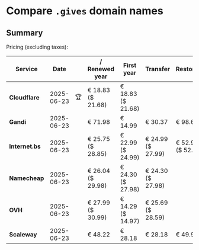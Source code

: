 # Compare `.gives` domain names

## Summary

Pricing (excluding taxes):

| Service | Date |  | / Renewed year | First year | Transfer | Restoration |
|--|--|--|--|--|--|--|
| **Cloudflare** | 2025-06-23 | 🏆 | € 18.83<br>($ 21.68) | € 18.83<br>($ 21.68) |  |  |
| **Gandi** | 2025-06-23 |  | € 71.98 | € 14.99 | € 30.37 | € 98.66 |
| **Internet.bs** | 2025-06-23 |  | € 25.75<br>($ 28.85) | € 22.99<br>($ 24.99) | € 24.99<br>($ 27.99) | € 52.99<br>($ 52.39) |
| **Namecheap** | 2025-06-23 |  | € 26.04<br>($ 29.98) | € 24.30<br>($ 27.98) | € 24.30<br>($ 27.98) |  |
| **OVH** | 2025-06-23 |  | € 27.99<br>($ 30.99) | € 14.29<br>($ 14.97) | € 25.69<br>($ 28.59) |  |
| **Scaleway** | 2025-06-23 |  | € 48.22 | € 28.18 | € 28.18 | € 49.99 |
